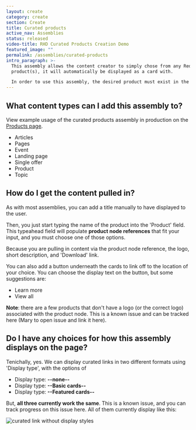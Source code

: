 ```yaml
---
layout: create
category: create
section: Create
title: Curated products
active_nav: Assemblies
status: released
video-title: RHD Curated Products Creation Demo
featured_image: ""
permalink: /assemblies/curated-products
intro_paragraph: >-
  This assembly allows the content creator to simply chose from any Red Hat
  product(s), it will automatically be displayed as a card with. 

  In order to use this assembly, the desired product must exist in the CMS as a product node.
---
```

## What content types can I add this assembly to?

View example usage of the curated products assembly in production on the [Products page](https://developers.redhat.com/products).

* Articles 
* Pages
* Event
* Landing page
* Single offer
* Product
* Topic

## How do I get the content pulled in?

As with most assemblies, you can add a title manually to have displayed to the user. 

Then, you just start typing the name of the product into the 'Product' field. This typeahead field will populate **product node references** that fit your input, and you must choose one of those options.

Because you are pulling in content via the product node reference, the logo, short description, and 'Download' link.

You can also add a button underneath the cards to link off to the location of your choice. You can choose the display text on the button, but some suggestions are:

* Learn more
* View all

**Note**: there are a few products that don't have a logo (or the correct logo) associated with the product node. This is a known issue and can be tracked here (Mary to open issue and link it here). 

## Do I have any choices for how this assembly displays on the page?

Tenichally, yes. We can display curated links in two different formats using 'Display type', with the options of

* Display type: **\--none--** 
* Display type: **\--Basic cards--** 
* Display type: **\--Featured cards--** 

But, **all three currently work the same**. This is a known issue, and you can track progress on this issue here. All of them currently display like this:

![curated link without display styles](/design-manual//assets/uploads/curated-products.png)